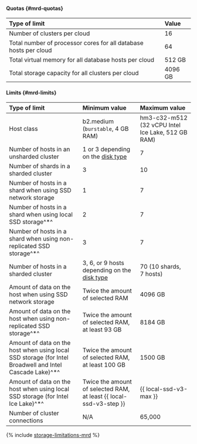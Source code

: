 #### Quotas {#mrd-quotas}

| Type of limit | Value |
|:-------------------------------------------------------------------------------|:---------|
| Number of clusters per cloud | 16 |
| Total number of processor cores for all database hosts per cloud | 64 |
| Total virtual memory for all database hosts per cloud | 512 GB |
| Total storage capacity for all clusters per cloud | 4096 GB |

#### Limits {#mrd-limits}


| Type of limit | Minimum value | Maximum value |
|:----------------------------------------------------------------------------------------------------------|:--------------------------------------|:--------------------------------------------------|
| Host class | b2.medium (`burstable`, 4 GB RAM) | hm3-c32-m512 (32 vCPU Intel Ice Lake, 512 GB RAM) |
| Number of hosts in an unsharded cluster | 1 or 3 depending on the [disk type](../../managed-redis/concepts/storage.md#storage-type-selection) | 7 |
| Number of shards in a sharded cluster | 3 | 10 |
| Number of hosts in a shard when using SSD network storage | 1 | 7 |
| Number of hosts in a shard when using local SSD storage^*^ | 2 | 7 |
| Number of hosts in a shard when using non-replicated SSD storage^*^ | 3 | 7 |
| Number of hosts in a sharded cluster | 3, 6, or 9 hosts depending on the [disk type](../../managed-redis/concepts/storage.md#storage-type-selection) | 70 (10 shards, 7 hosts) |
| Amount of data on the host when using SSD network storage | Twice the amount of selected RAM | 4096 GB |
| Amount of data on the host when using non-replicated SSD storage^*^ | Twice the amount of selected RAM, at least 93 GB | 8184 GB |
| Amount of data on the host when using local SSD storage (for Intel Broadwell and Intel Cascade Lake)^*^ | Twice the amount of selected RAM, at least 100 GB | 1500 GB |
| Amount of data on the host when using local SSD storage (for Intel Ice Lake)^*^ | Twice the amount of selected RAM, at least {{ local-ssd-v3-step }} | {{ local-ssd-v3-max }} |
| Number of cluster connections | N/A | 65,000 |

{% include [storage-limitations-mrd](./mrd/storage-limitations-note.md) %}

